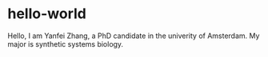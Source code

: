 # hello-world
Hello, I am Yanfei Zhang, a PhD candidate in the univerity of Amsterdam. My major is synthetic systems biology. 
